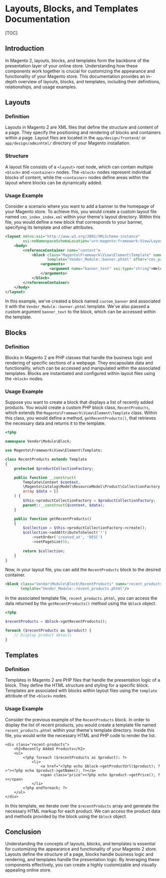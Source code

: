 # Layouts, Blocks, and Templates Documentation

[TOC]

## Introduction

In Magento 2, layouts, blocks, and templates form the backbone of the presentation layer of your online store.
Understanding how these components work together is crucial for customizing the appearance and functionality of your
Magento store. This documentation provides an in-depth overview of layouts, blocks, and templates, including their
definitions, relationships, and usage examples.

## Layouts

### Definition

Layouts in Magento 2 are XML files that define the structure and content of a page. They specify the positioning and
rendering of blocks and containers within a page. Layout files are located in the `app/design/frontend/`
or `app/design/adminhtml/` directory of your Magento installation.

### Structure

A layout file consists of a `<layout>` root node, which can contain multiple `<block>` and `<container>` nodes.
The `<block>` nodes represent individual blocks of content, while the `<container>` nodes define areas within the layout
where blocks can be dynamically added.

### Usage Example

Consider a scenario where you want to add a banner to the homepage of your Magento store. To achieve this, you would
create a custom layout file named `cms_index_index.xml` within your theme's layout directory. Within this file, you
would define a new block that corresponds to your banner, specifying its template and other attributes.

```xml
<layout xmlns:xsi="http://www.w3.org/2001/XMLSchema-instance"
        xsi:noNamespaceSchemaLocation="urn:magento:framework:View/Layout/etc/page_configuration.xsd">
    <body>
        <referenceContainer name="content">
            <block class="Magento\Framework\View\Element\Template" name="custom_banner"
                   template="Vendor_Module::banner.phtml" after="cms_page">
                <arguments>
                    <argument name="banner_text" xsi:type="string">Welcome to our store!</argument>
                </arguments>
            </block>
        </referenceContainer>
    </body>
</layout>
```

In this example, we've created a block named `custom_banner` and associated it with the `Vendor_Module::banner.phtml`
template. We've also passed a custom argument `banner_text` to the block, which can be accessed within the template.

## Blocks

### Definition

Blocks in Magento 2 are PHP classes that handle the business logic and rendering of specific sections of a webpage. They
encapsulate data and functionality, which can be accessed and manipulated within the associated templates. Blocks are
instantiated and configured within layout files using the `<block>` nodes.

### Usage Example

Suppose you want to create a block that displays a list of recently added products. You would create a custom PHP block
class, `RecentProducts`, which extends the `Magento\Framework\View\Element\Template` class. Within this class, you would
define a method, `getRecentProducts()`, that retrieves the necessary data and returns it to the template.

```php
<?php

namespace Vendor\Module\Block;

use Magento\Framework\View\Element\Template;

class RecentProducts extends Template
{
    protected $productCollectionFactory;

    public function __construct(
        Template\Context $context,
        \Magento\Catalog\Model\ResourceModel\Product\CollectionFactory $productCollectionFactory,
        array $data = []
    ) {
        $this->productCollectionFactory = $productCollectionFactory;
        parent::__construct($context, $data);
    }

    public function getRecentProducts()
    {
        $collection = $this->productCollectionFactory->create();
        $collection->addAttributeToSelect('*')
            ->setOrder('created_at', 'DESC')
            ->setPageSize(5);
            
        return $collection;
    }
}
```

Now, in your layout file, you can add the `RecentProducts` block to the desired container.

```xml
<block class="Vendor\Module\Block\RecentProducts" name="recent_products"
       template="Vendor_Module::recent_products.phtml"/>
```

In the associated template file, `recent_products.phtml`, you can access the data returned by the `getRecentProducts()`
method using the `$block` object.

```php
<?php

$recentProducts = $block->getRecentProducts();

foreach ($recentProducts as $product) {
    // Display product details
}
```

## Templates

### Definition

Templates in Magento 2 are PHP files that handle the presentation logic of a block. They define the HTML structure and
styling for a specific block. Templates are associated with blocks within layout files using the `template` attribute of
the `<block>` nodes.

### Usage Example

Consider the previous example of the `RecentProducts` block. In order to display the list of recent products, you would
create a template file named `recent_products.phtml` within your theme's template directory. Inside this file, you would
write the necessary HTML and PHP code to render the list.

```html+php
<div class="recent-products">
    <h2>Recently Added Products</h2>
    <ul>
        <?php foreach ($recentProducts as $product): ?>
            <li>
                <a href="<?php echo $block->getProductUrl($product); ?>"><?php echo $product->getName(); ?></a>
                <span class="price"><?php echo $product->getPrice(); ?></span>
            </li>
        <?php endforeach; ?>
    </ul>
</div>
```

In this template, we iterate over the `$recentProducts` array and generate the necessary HTML markup for each product.
We can access the product data and methods provided by the block using the `$block` object.

## Conclusion

Understanding the concepts of layouts, blocks, and templates is essential for customizing the appearance and
functionality of your Magento 2 store. Layouts define the structure of a page, blocks handle business logic and
rendering, and templates handle the presentation logic. By leveraging these components effectively, you can create a
highly customizable and visually appealing online store.
